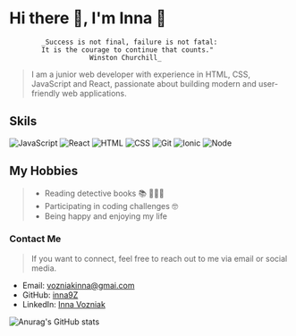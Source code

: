 # Hi there 👋, I'm Inna 🌸

            _Success is not final, failure is not fatal:
            It is the courage to continue that counts."
                        Winston Churchill_

> I am a junior web developer with experience in HTML, CSS, JavaScript and
> React, passionate about building modern and user-friendly web applications.

## Skils

![JavaScript](https://img.shields.io/badge/-JavaScript-yellow)
![React](https://img.shields.io/badge/-React-blueviolet)
![HTML](https://img.shields.io/badge/-HTML-orange)
![CSS](https://img.shields.io/badge/-CSS-blue)
![Git](https://img.shields.io/badge/-Git-blue)
![Ionic](https://img.shields.io/badge/-Ionic-blue)
![Node](https://img.shields.io/badge/-Node.js-blue)

## My Hobbies

> - Reading detective books 📚 🕵🏼‍♀️
> - Participating in coding challenges 🤓
> - Being happy and enjoying my life

### Contact Me

> If you want to connect, feel free to reach out to me via email or social
> media.

- Email: vozniakinna@gmai.com
- GitHub: [inna9Z](https://github.com/inna9Z)
- LinkedIn: [Inna Vozniak](https://www.linkedin.com/in/inna-vozniak-14a8a010a/)


![Anurag's GitHub stats](https://github-readme-stats.vercel.app/api?username=inna9Z&show_icons=true&theme=radical)
